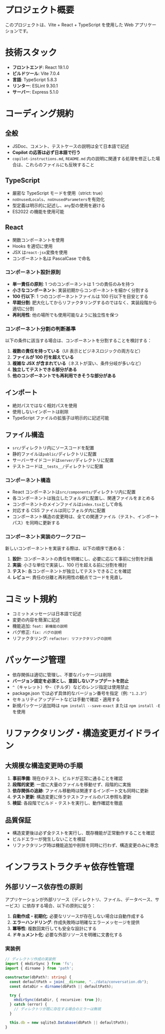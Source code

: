 # プロジェクト概要

このプロジェクトは、Vite + React + TypeScript を使用した Web アプリケーションです。

# 技術スタック

- **フロントエンド**: React 19.1.0
- **ビルドツール**: Vite 7.0.4
- **言語**: TypeScript 5.8.3
- **リンター**: ESLint 9.30.1
- **サーバー**: Express 5.1.0

# コーディング規約

## 全般

- JSDoc、コメント、テストケースの説明は全て日本語で記述
- **Copilot の応答は必ず日本語で行う**
- `copilot-instructions.md`, `README.md` 内の説明に関連する処理を修正した場合は、これらのファイルにも反映すること

## TypeScript

- 厳密な TypeScript モードを使用（strict: true）
- `noUnusedLocals`、`noUnusedParameters`を有効化
- 型定義は明示的に記述し、`any`型の使用を避ける
- ES2022 の機能を使用可能

## React

- 関数コンポーネントを使用
- Hooks を適切に使用
- JSX は`react-jsx`変換を使用
- コンポーネント名は PascalCase で命名

### コンポーネント設計原則

- **単一責任の原則**: 1 つのコンポーネントは 1 つの責任のみを持つ
- **小さなコンポーネント**: 実装初期からコンポーネントを細かく分割する
- **100 行以下**: 1 つのコンポーネントファイルは 100 行以下を目安とする
- **早期分割**: 肥大化してからリファクタリングするのではなく、実装段階から適切に分割
- **再利用性**: 他の場所でも使用可能なように独立性を保つ

### コンポーネント分割の判断基準

以下の条件に該当する場合は、コンポーネントを分割することを検討する：

1. **複数の責任を持っている**（UI 表示とビジネスロジックの両方など）
2. **ファイルが 100 行を超えている**
3. **複雑な JSX が含まれている**（ネストが深い、条件分岐が多いなど）
4. **独立してテストできる部分がある**
5. **他のコンポーネントでも再利用できそうな部分がある**

## インポート

- 絶対パスではなく相対パスを使用
- 使用しないインポートは削除
- TypeScript ファイルの拡張子は明示的に記述可能

## ファイル構造

- `src/`ディレクトリ内にソースコードを配置
- 静的ファイルは`public/`ディレクトリに配置
- サーバーサイドコードは`server/`ディレクトリに配置
- テストコードは`__tests__/`ディレクトリに配置

### コンポーネント構造

- React コンポーネントは`src/components/`ディレクトリ内に配置
- 各コンポーネントは独立したフォルダに配置し、関連ファイルをまとめる
- コンポーネントのメインファイルは`index.tsx`として命名
- 対応する CSS ファイルは同じフォルダ内に配置
- コンポーネント構造の変更時は、全ての関連ファイル（テスト、インポートパス）を同時に更新する

### コンポーネント実装のワークフロー

新しいコンポーネントを実装する際は、以下の順序で進める：

1. **設計**: コンポーネントの責任を明確にし、必要に応じて事前に分割を計画
2. **実装**: 小さな単位で実装し、100 行を超える前に分割を検討
3. **テスト**: 各コンポーネントが独立してテストできることを確認
4. **レビュー**: 責任の分離と再利用性の観点でコードを見直し

# コミット規約

- コミットメッセージは日本語で記述
- 変更の内容を簡潔に記述
- 機能追加: `feat: 新機能の説明`
- バグ修正: `fix: バグの説明`
- リファクタリング: `refactor: リファクタリングの説明`

# パッケージ管理

- 依存関係は適切に管理し、不要なパッケージは削除
- **バージョン固定を必須とし、意図しないアップデートを防止**
- `^`（キャレット）や`~`（チルダ）などのレンジ指定は使用禁止
- package.json では必ず具体的なバージョン番号を指定（例: `"1.2.3"`）
- セキュリティアップデートなどは手動で確認・適用する
- 新規パッケージ追加時は `npm install --save-exact` または `npm install -E` を使用

# リファクタリング・構造変更ガイドライン

## 大規模な構造変更時の手順

1. **事前準備**: 現在のテスト、ビルドが正常に通ることを確認
2. **段階的変更**: 一度に大量のファイルを移動せず、段階的に実施
3. **依存関係の追跡**: ファイル移動時は関連するインポート文も同時に更新
4. **テスト更新**: 構造変更に伴うテストファイルのパス参照も更新
5. **検証**: 各段階でビルド・テストを実行し、動作確認を徹底

## 品質保証

- 構造変更後は必ず全テストを実行し、既存機能が正常動作することを確認
- ビルドエラーが発生しないことを検証
- リファクタリング時は機能追加や削除を同時に行わず、構造変更のみに専念

# インフラストラクチャ依存性管理

## 外部リソース依存性の原則

アプリケーションが外部リソース（ディレクトリ、ファイル、データベース、サービス）に依存する場合、以下の原則に従う：

1. **自動作成・初期化**: 必要なリソースが存在しない場合は自動作成する
2. **エラーハンドリング**: 作成失敗時は明確なエラーメッセージを提供
3. **冪等性**: 複数回実行しても安全な設計にする
4. **ドキュメント化**: 必要な外部リソースを明確に文書化する

### 実装例

```typescript
// ディレクトリ作成の実装例
import { mkdirSync } from 'fs';
import { dirname } from 'path';

constructor(dbPath?: string) {
  const defaultPath = join(__dirname, "../data/conversation.db");
  const dataDir = dirname(dbPath || defaultPath);

  try {
    mkdirSync(dataDir, { recursive: true });
  } catch (error) {
    // ディレクトリが既に存在する場合のエラーは無視
  }

  this.db = new sqlite3.Database(dbPath || defaultPath);
}
```

